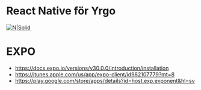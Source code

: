 # React Native för Yrgo

[![N|Solid](https://cldup.com/dTxpPi9lDf.thumb.png)](https://nodesource.com/products/nsolid)

# EXPO

  - https://docs.expo.io/versions/v30.0.0/introduction/installation
  - https://itunes.apple.com/us/app/expo-client/id982107779?mt=8
  - https://play.google.com/store/apps/details?id=host.exp.exponent&hl=sv

